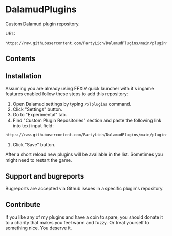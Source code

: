 # DalamudPlugins
Custom Dalamud plugin repository.

URL:
```
https://raw.githubusercontent.com/PartyLich/DalamudPlugins/main/pluginmaster.json
```

## Contents

## Installation
Assuming you are already using FFXIV quick launcher with it's ingame features enabled follow these steps to add this repository:

1. Open Dalamud settings by typing `/xlplugins` command.
1. Click "Settings" button.
1. Go to "Experimental" tab.
1. Find "Custom Plugin Repositories" section and paste the following link into text input field:
  ```
  https://raw.githubusercontent.com/PartyLich/DalamudPlugins/main/pluginmaster.json
  ```
1. Click "Save" button.

After a short reload new plugins will be available in the list. Sometimes you might need to restart the game.

## Support and bugreports
Bugreports are accepted via Github issues in a specific plugin's repository.

## Contribute
If you like any of my plugins and have a coin to spare, you should donate it to a charity that makes you feel warm and fuzzy.
Or treat yourself to something nice. You deserve it.
